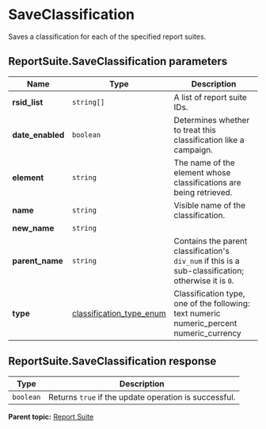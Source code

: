 # SaveClassification

Saves a classification for each of the specified report suites.

## ReportSuite.SaveClassification parameters

|Name|Type|Description|
|----|----|-----------|
| **rsid_list** | `string[]` |A list of report suite IDs.|
| **date_enabled** | `boolean` |Determines whether to treat this classification like a campaign.|
| **element** | `string` |The name of the element whose classifications are being retrieved.|
| **name** | `string` |Visible name of the classification.|
| **new_name** | `string` | |
| **parent_name** | `string` |Contains the parent classification's `div_num` if this is a sub-classification; otherwise it is `0`.|
| **type** | [classification_type_enum](../../data_types/r_classification_type_enum.md#) | Classification type, one of the following: text numeric numeric_percent numeric_currency|

## ReportSuite.SaveClassification response

|Type|Description|
|----|-----------|
| `boolean` |Returns `true` if the update operation is successful.|

**Parent topic:** [Report Suite](../../methods/report_suite/r_methods_reportsuite.md)

